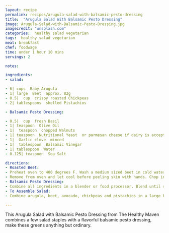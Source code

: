 ```yaml
---
layout: recipe
permalink: recipes/arugula-salad-with-balsamic-pesto-dressing
title:  "Arugula Salad With Balsamic Pesto Dressing"
image: Arugula-Salad-with-Balsamic-Pesto-Dressing.jpg
imagecredit: "unsplash.com"
categories:  healthy salad vegetarian
tags:  healthy salad vegetarian
meal: breakfast
chef: foodwage
time: under 1 hour 10 mins
servings: 2

notes:

ingredients:
- salad:

- 6| cups  Baby Arugula
- 1| large  Beet  approx. 82g
- 0.5|  cup  crispy roasted Chickpeas
- 2| tablespoons  shelled Pistachios

- Balsamic Pesto Dressing:

- 0.5|  cup  fresh Basil
- 1| teaspoon  Olive Oil
- 1|  teaspoon  chopped Walnuts
- 1| teaspoon  Nutritional Yeast  or parmesan cheese if dairy is acceptable
- 1|  Garlic clove  minced
- 1|  tablespoon  Balsamic Vinegar
- 1| tablespoon  Water
- 0.125| teaspoon  Sea Salt

directions:
- Roasted Beet:
- Preheat oven to 400 degrees F. Wash a medium sized beet in cold water and dry thoroughly. Wrap in tin foil and bake in oven for 1 hour.
- Remove from oven and let cool before peeling skin with hands. Chop into bite-sized pieces.
- Balsamic Pesto Dressing:
- Combine all ingredients in a blender or food processor. Blend until smooth. Set aside until ready to dress salads.
- To Assemble Salad:
- Combine arugula, beet, avocado, chickpeas and pistachios in a large bowl. Top with balsamic pesto dressing

---
```


This Arugula Salad with Balsamic Pesto Dressing from The Healthy Maven combines a few salad staples with a flavorful balsamic pesto dressing, make these greens anything but ordinary.